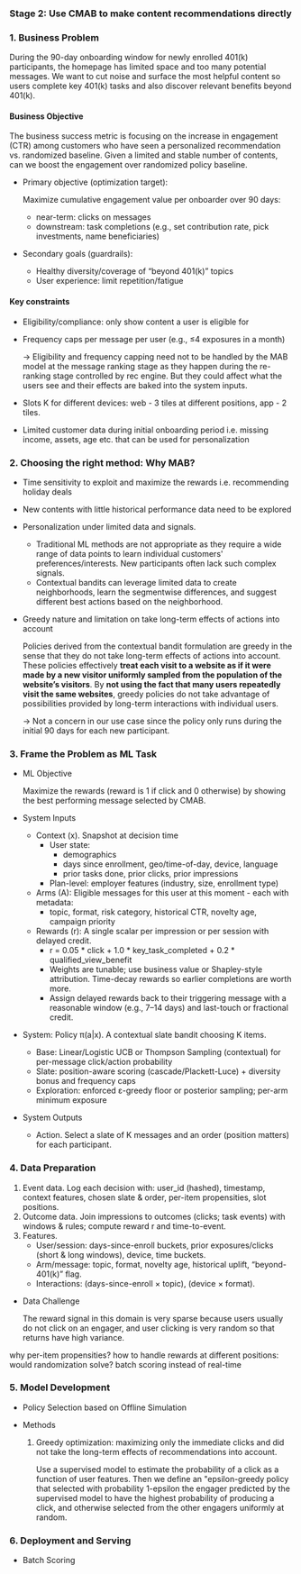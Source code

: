 
### Stage 2: Use CMAB to make content recommendations directly

### 1. Business Problem

During the 90-day onboarding window for newly enrolled 401(k) participants, the homepage has limited space and too many potential messages. We want to cut noise and surface the most helpful content so users complete key 401(k) tasks and also discover relevant benefits beyond 401(k).

#### Business Objective
The business success metric is focusing on the increase in engagement (CTR) among customers who have seen a personalized recommendation vs. randomized baseline. Given a limited and stable number of contents, can we boost the engagement over randomized policy baseline.

- Primary objective (optimization target): 
  
  Maximize cumulative engagement value per onboarder over 90 days:

    - near-term: clicks on messages
    - downstream: task completions (e.g., set contribution rate, pick investments, name beneficiaries)

- Secondary goals (guardrails):
    - Healthy diversity/coverage of “beyond 401(k)” topics
    - User experience: limit repetition/fatigue
  
#### Key constraints
  - Eligibility/compliance: only show content a user is eligible for
  - Frequency caps per message per user (e.g., ≤4 exposures in a month)

    &rarr; Eligibility and frequency capping need not to be handled by the MAB model at the message ranking stage as they happen during the re-ranking stage controlled by rec engine. But they could affect what the users see and their effects are baked into the system inputs.  
  - Slots K for different devices: web - 3 tiles at different positions, app - 2 tiles.

  - Limited customer data during initial onboarding period i.e. missing income, assets, age etc. that can be used for personalization

### 2. Choosing the right method: Why MAB?

- Time sensitivity to exploit and maximize the rewards i.e. recommending holiday deals
- New contents with little historical performance data need to be explored
- Personalization under limited data and signals. 
  - Traditional ML methods are not appropriate as they require a wide range of data points to learn individual customers' preferences/interests. New participants often lack such complex signals. 
  - Contextual bandits can leverage limited data to create neighborhoods,  learn the segmentwise differences, and suggest different best actions based on the neighborhood.

- Greedy nature and limitation on take long-term effects of actions into account
  
  Policies derived from the contextual bandit formulation are greedy in the sense that they do not take long-term effects of actions into account. These policies effectively **treat each visit to a website as if it were made by a new visitor uniformly sampled from the population of the website’s visitors**. By **not using the fact that many users repeatedly visit the same websites**, greedy policies do not take advantage of possibilities provided by long-term interactions with individual users.

    &rarr; Not a concern in our use case since the policy only runs during the initial 90 days for each new participant.

    
### 3. Frame the Problem as ML Task

- ML Objective

    Maximize the rewards (reward is 1 if click and 0 otherwise) by showing the best performing message selected by CMAB.

- System Inputs
    - Context (x). Snapshot at decision time
        - User state: 
          - demographics
          - days since enrollment, geo/time-of-day, device, language
          - prior tasks done, prior clicks, prior impressions
        - Plan-level: employer features (industry, size, enrollment type)
    - Arms (A): Eligible messages for this user at this moment - each with metadata: 
      - topic, format, risk category, historical CTR, novelty age, campaign priority
    - Rewards (r): A single scalar per impression or per session with delayed credit.
      -  r = 0.05 * click + 1.0 * key_task_completed + 0.2 * qualified_view_benefit
      - Weights are tunable; use business value or Shapley-style attribution. Time-decay rewards so earlier completions are worth more.
      -  Assign delayed rewards back to their triggering message with a reasonable window (e.g., 7–14 days) and last-touch or fractional credit.

- System: Policy π(a|x). A contextual slate bandit choosing K items.
  - Base: Linear/Logistic UCB or Thompson Sampling (contextual) for per-message click/action probability
  - Slate: position-aware scoring (cascade/Plackett-Luce) + diversity bonus and frequency caps
  - Exploration: enforced ε-greedy floor or posterior sampling; per-arm minimum exposure

- System Outputs


    - Action. Select a slate of K messages and an order (position matters) for each participant.

### 4. Data Preparation

1.	Event data. Log each decision with: user_id (hashed), timestamp, context features, chosen slate & order, per-item propensities, slot positions.
2.	Outcome data. Join impressions to outcomes (clicks; task events) with windows & rules; compute reward r and time-to-event.
3.	Features.
    - User/session: days-since-enroll buckets, prior exposures/clicks (short & long windows), device, time buckets.
    - Arm/message: topic, format, novelty age, historical uplift, “beyond-401(k)” flag.
    - Interactions: (days-since-enroll × topic), (device × format).

- Data Challenge

    The reward signal in this domain is very sparse because users usually do not click on an engager, and user clicking is very random so that returns have high variance.

why per-item propensities?
how to handle rewards at different positions: would randomization solve?
batch scoring instead of real-time



### 5. Model Development


- Policy Selection based on Offline Simulation




- Methods

    1. Greedy optimization: maximizing only the immediate clicks and did not take the long-term effects of recommendations into account.

        Use a supervised model to estimate the probability of a click as a function of user features. Then we define an "epsilon-greedy policy that selected with probability 1-epsilon the engager predicted by the supervised model to have the highest probability of producing a click, and otherwise selected from the other engagers uniformly at random.



### 6. Deployment and Serving

- Batch Scoring

